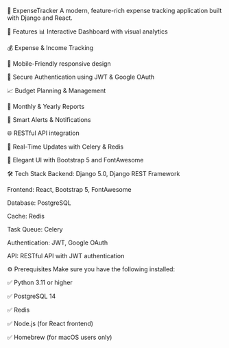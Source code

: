 💸 ExpenseTracker
A modern, feature-rich expense tracking application built with Django and React.

🚀 Features
📊 Interactive Dashboard with visual analytics

💰 Expense & Income Tracking

📱 Mobile-Friendly responsive design

🔐 Secure Authentication using JWT & Google OAuth

📈 Budget Planning & Management

📅 Monthly & Yearly Reports

🔔 Smart Alerts & Notifications

🌐 RESTful API integration

🔄 Real-Time Updates with Celery & Redis

🎨 Elegant UI with Bootstrap 5 and FontAwesome

🛠 Tech Stack
Backend: Django 5.0, Django REST Framework

Frontend: React, Bootstrap 5, FontAwesome

Database: PostgreSQL

Cache: Redis

Task Queue: Celery

Authentication: JWT, Google OAuth

API: RESTful API with JWT authentication

⚙️ Prerequisites
Make sure you have the following installed:

✅ Python 3.11 or higher

✅ PostgreSQL 14

✅ Redis

✅ Node.js (for React frontend)

✅ Homebrew (for macOS users only)
